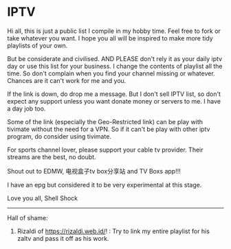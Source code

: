 # IPTV

Hi all, this is just a public list I compile in my hobby time. Feel free to fork or take whatever you want. I hope you all will be inspired to make more tidy playlists of your own. 

But be considerate and civilised. AND PLEASE don't rely it as your daily iptv day or use this list for your business. I change the contents of playlist all the time. So don't complain when you find your channel missing or whatever. Chances are it can't work for me and you.

If the link is down, do drop me a message. But I don't sell IPTV list, so don't expect any support unless you want donate money or servers to me. I have a day job too.

Some of the link (especially the Geo-Restricted link) can be play with tivimate without the need for a VPN. So if it can't be play with other iptv program, do consider using tivimate. 

For sports channel lover, please support your cable tv provider. Their streams are the best, no doubt. 

Shout out to EDMW, 电视盒子tv box分享站 and TV Boxs app!!!

I have an epg but considered it to be very experimental at this stage.

Love you all,
Shell Shock

----------------------------------------------------------------------------------------

Hall of shame:

1. Rizaldi of https://rizaldi.web.id/! : Try to link my entire playlist for his zaltv and pass it off as his work.
